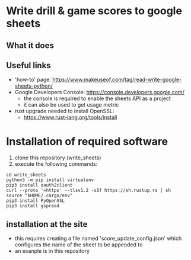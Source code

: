 # Write drill & game scores to google sheets
 
## What it does


## Useful links
* 'how-to' page: https://www.makeuseof.com/tag/read-write-google-sheets-python/
* Google Developers Console: https://console.developers.google.com/
  * the console is required to enable the sheets API as a project
  * it can also be used to get usage metric
* rust upgrade needed to install OpenSSL: 
  * https://www.rust-lang.org/tools/install



# Installation of required software
1. clone this repository (write_sheets)
2. execute the following commands:
```
cd write_sheets
python3 -m pip install virtualenv
pip3 install oauth2client
curl --proto '=https' --tlsv1.2 -sSf https://sh.rustup.rs | sh
source "$HOME/.cargo/env"
pip3 install PyOpenSSL
pip3 install gspread
```


## installation at the site
* this requires creating a file named 'score_update_config.json' which configures the name of the sheet to be appended to
* an exanple is in this repository